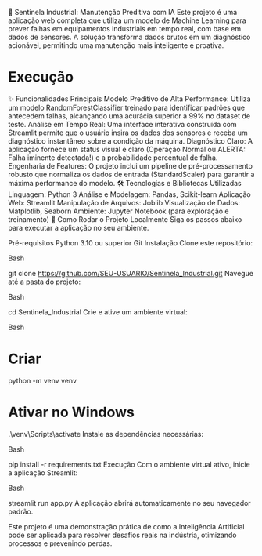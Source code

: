 🤖 Sentinela Industrial: Manutenção Preditiva com IA
Este projeto é uma aplicação web completa que utiliza um modelo de Machine Learning para prever falhas em equipamentos industriais em tempo real, com base em dados de sensores. A solução transforma dados brutos em um diagnóstico acionável, permitindo uma manutenção mais inteligente e proativa.

# Execução


✨ Funcionalidades Principais
Modelo Preditivo de Alta Performance: Utiliza um modelo RandomForestClassifier treinado para identificar padrões que antecedem falhas, alcançando uma acurácia superior a 99% no dataset de teste.
Análise em Tempo Real: Uma interface interativa construída com Streamlit permite que o usuário insira os dados dos sensores e receba um diagnóstico instantâneo sobre a condição da máquina.
Diagnóstico Claro: A aplicação fornece um status visual e claro (Operação Normal ou ALERTA: Falha iminente detectada!) e a probabilidade percentual de falha.
Engenharia de Features: O projeto inclui um pipeline de pré-processamento robusto que normaliza os dados de entrada (StandardScaler) para garantir a máxima performance do modelo.
🛠️ Tecnologias e Bibliotecas Utilizadas
Linguagem: Python 3
Análise e Modelagem: Pandas, Scikit-learn
Aplicação Web: Streamlit
Manipulação de Arquivos: Joblib
Visualização de Dados: Matplotlib, Seaborn
Ambiente: Jupyter Notebook (para exploração e treinamento)
🚀 Como Rodar o Projeto Localmente
Siga os passos abaixo para executar a aplicação no seu ambiente.

Pré-requisitos
Python 3.10 ou superior
Git
Instalação
Clone este repositório:

Bash

git clone https://github.com/SEU-USUARIO/Sentinela_Industrial.git
Navegue até a pasta do projeto:

Bash

cd Sentinela_Industrial
Crie e ative um ambiente virtual:

Bash

# Criar
python -m venv venv

# Ativar no Windows
.\venv\Scripts\activate
Instale as dependências necessárias:

Bash

pip install -r requirements.txt
Execução
Com o ambiente virtual ativo, inicie a aplicação Streamlit:

Bash

streamlit run app.py
A aplicação abrirá automaticamente no seu navegador padrão.

Este projeto é uma demonstração prática de como a Inteligência Artificial pode ser aplicada para resolver desafios reais na indústria, otimizando processos e prevenindo perdas.